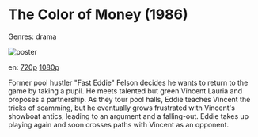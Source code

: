 # The Color of Money (1986)

Genres: drama

![poster](http://image.tmdb.org/t/p/w500/xBFzAIDqlvyDIy5Zf5ASVz3kHwN.jpg)

en:
  [720p](magnet:?xt=urn:btih:246E3AF8ADF1F23F93B8DAD57D701C799E8E0DC0&tr=udp://glotorrents.pw:6969/announce&tr=udp://tracker.opentrackr.org:1337/announce&tr=udp://torrent.gresille.org:80/announce&tr=udp://tracker.openbittorrent.com:80&tr=udp://tracker.coppersurfer.tk:6969&tr=udp://tracker.leechers-paradise.org:6969&tr=udp://p4p.arenabg.ch:1337&tr=udp://tracker.internetwarriors.net:1337)
  [1080p](magnet:?xt=urn:btih:7090BE76A491D559CF6361BB9918390E0087AA28&tr=udp://glotorrents.pw:6969/announce&tr=udp://tracker.opentrackr.org:1337/announce&tr=udp://torrent.gresille.org:80/announce&tr=udp://tracker.openbittorrent.com:80&tr=udp://tracker.coppersurfer.tk:6969&tr=udp://tracker.leechers-paradise.org:6969&tr=udp://p4p.arenabg.ch:1337&tr=udp://tracker.internetwarriors.net:1337)
  


Former pool hustler "Fast Eddie" Felson decides he wants to return to the game by taking a pupil. He meets talented but green Vincent Lauria and proposes a partnership. As they tour pool halls, Eddie teaches Vincent the tricks of scamming, but he eventually grows frustrated with Vincent's showboat antics, leading to an argument and a falling-out. Eddie takes up playing again and soon crosses paths with Vincent as an opponent.